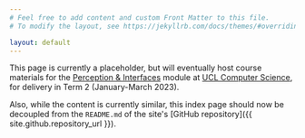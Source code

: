 ```yaml
---
# Feel free to add content and custom Front Matter to this file.
# To modify the layout, see https://jekyllrb.com/docs/themes/#overriding-theme-defaults

layout: default
---
```

This page is currently a placeholder, but will eventually host course materials for the
[Perception & Interfaces](https://www.ucl.ac.uk/module-catalogue/modules/perception-and-interfaces-COMP0160)
module at [UCL Computer Science](https://www.ucl.ac.uk/computer-science/), for delivery in
Term 2 (January-March 2023).

Also, while the content is currently similar, this index page should
now be decoupled from the `README.md` of the site's
[GitHub repository]({{ site.github.repository_url }}).
